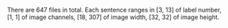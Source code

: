 There are 647 files in total.
Each sentence ranges in 
    [3, 13] of label number, 
    [1, 1] of image channels,
    [18, 307] of image width,
    [32, 32] of image height.
